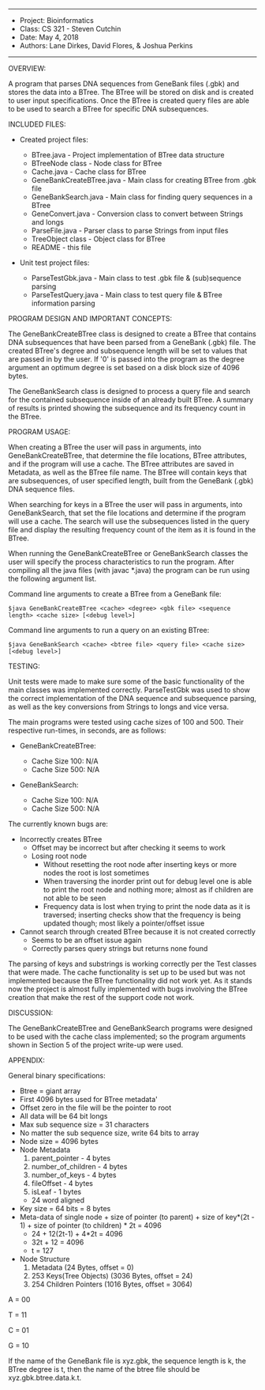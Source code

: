 ****************
* Project: Bioinformatics
* Class: CS 321 - Steven Cutchin
* Date: May 4, 2018
* Authors: Lane Dirkes, David Flores, & Joshua Perkins
**************** 

OVERVIEW:

 A program that parses DNA sequences from GeneBank files (.gbk) and stores the
 data into a BTree. The BTree will be stored on disk and is created to user input
 specifications. Once the BTree is created query files are able to be used to 
 search a BTree for specific DNA subsequences.

INCLUDED FILES:
 
 * Created project files:
   + BTree.java - Project implementation of BTree data structure
   + BTreeNode class - Node class for BTree
   + Cache.java - Cache class for BTree
   + GeneBankCreateBTree.java - Main class for creating BTree from .gbk file
   + GeneBankSearch.java - Main class for finding query sequences in a BTree
   + GeneConvert.java - Conversion class to convert between Strings and longs
   + ParseFile.java - Parser class to parse Strings from input files
   + TreeObject class - Object class for BTree
   + README - this file
   
 * Unit test project files:
   + ParseTestGbk.java - Main class to test .gbk file & (sub)sequence parsing
   + ParseTestQuery.java - Main class to test query file & BTree information parsing

PROGRAM DESIGN AND IMPORTANT CONCEPTS:
 
 The GeneBankCreateBTree class is designed to create a BTree that contains 
 DNA subsequences that have been parsed from a GeneBank (.gbk) file. The 
 created BTree's degree and subsequence length will be set to values that 
 are passed in by the user. If '0' is passed into the program as the degree 
 argument an optimum degree is set based on a disk block size of 4096 bytes. 
 
 The GeneBankSearch class is designed to process a query file and search 
 for the contained subsequence inside of an already built BTree. A summary
 of results is printed showing the subsequence and its frequency count in 
 the BTree.

PROGRAM USAGE:

 When creating a BTree the user will pass in arguments, into GeneBankCreateBTree,
 that determine the file locations, BTree attributes, and if the program will 
 use a cache. The BTree attributes are saved in Metadata, as well as the BTree 
 file name. The BTree will contain keys that are subsequences, of user specified 
 length, built from the GeneBank (.gbk) DNA sequence files.
 
 When searching for keys in a BTree the user will pass in arguments, into 
 GeneBankSearch, that set the file locations and determine if the program will
 use a cache. The search will use the subsequences listed in the query file and
 display the resulting frequency count of the item as it is found in the BTree.

 When running the GeneBankCreateBTree or GeneBankSearch classes the user will 
 specify the process characteristics to run the program. After compiling all 
 the java files (with javac *.java) the program can be run using the following 
 argument list.

 Command line arguments to create a BTree from a GeneBank file:
 
 	$java GeneBankCreateBTree <cache> <degree> <gbk file> <sequence length> <cache size> [<debug level>]
 	
 Command line arguments to run a query on an existing BTree:
 	
 	$java GeneBankSearch <cache> <btree file> <query file> <cache size> [<debug level>]

TESTING:

 Unit tests were made to make sure some of the basic functionality of the main
 classes was implemented correctly. ParseTestGbk was used to show the correct
 implementation of the DNA sequence and subsequence parsing, as well as the key
 conversions from Strings to longs and vice versa. 
 
 The main programs were tested using cache sizes of 100 and 500. Their respective
 run-times, in seconds, are as follows:
 
 * GeneBankCreateBTree:
   + Cache Size 100: N/A
   + Cache Size 500: N/A
 
  * GeneBankSearch:
    + Cache Size 100: N/A
    + Cache Size 500: N/A
  
 The currently known bugs are:
 * Incorrectly creates BTree
   + Offset may be incorrect but after checking it seems to work 
   + Losing root node
     + Without resetting the root node after inserting keys or more nodes the root is lost sometimes
     + When traversing the inorder print out for debug level one is able to print the root node and
     nothing more; almost as if children are not able to be seen
     + Frequency data is lost when trying to print the node data as it is traversed; inserting checks
     show that the frequency is being updated though; most likely a pointer/offset issue
 * Cannot search through created BTree because it is not created correctly
   + Seems to be an offset issue again
   + Correctly parses query strings but returns none found
   
 The parsing of keys and substrings is working correctly per the Test classes that were made.
 The cache functionality is set up to be used but was not implemented because the BTree functionality
 did not work yet. As it stands now the project is almost fully implemented with bugs involving the BTree 
 creation that make the rest of the support code not work.

DISCUSSION:
 
 The GeneBankCreateBTree and GeneBankSearch programs were designed to be used 
 with the cache class implemented; so the program arguments shown in Section 5
 of the project write-up were used. 
 
 APPENDIX:
 
 General binary specifications:
 + Btree = giant array
 + First 4096 bytes used for BTree metadata'
 + Offset zero in the file will be the pointer to root
 + All data will be 64 bit longs
 + Max sub sequence size = 31 characters
 + No matter the sub sequence size, write 64 bits to array
 + Node size = 4096 bytes
 + Node Metadata
 	1. parent_pointer - 4 bytes
 	2. number_of_children - 4 bytes
 	3. number_of_keys - 4 bytes
 	4. fileOffset - 4 bytes
 	3. isLeaf - 1 bytes
 	- 24 word aligned
 + Key size = 64 bits = 8 bytes
 + Meta-data of single node + size of pointer (to parent) + size of key*(2t - 1) + size of pointer (to children) * 2t = 4096
 	- 24 + 12(2t-1) + 4*2t = 4096
 	- 32t + 12 = 4096
 	- t = 127
 + Node Structure
 	1. Metadata (24 Bytes, offset = 0)
 	2. 253 Keys(Tree Objects) (3036 Bytes, offset = 24)
 	3. 254 Children Pointers (1016 Bytes, offset = 3064)
 
 
 A = 00
 
 T = 11
 
 C = 01
 
 G = 10
 
 If the name of the GeneBank file is xyz.gbk, the sequence length is k, the BTree degree is t,
 then the name of the btree file should be xyz.gbk.btree.data.k.t.